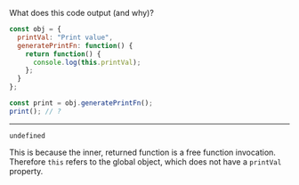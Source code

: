 What does this code output (and why)?

```js
const obj = {
  printVal: "Print value",
  generatePrintFn: function() {
    return function() {
      console.log(this.printVal);
    };
  }
};

const print = obj.generatePrintFn();
print(); // ?
```

---

`undefined`

This is because the inner, returned function is a free function invocation. Therefore `this` refers to the global object, which does not have a `printVal` property.
